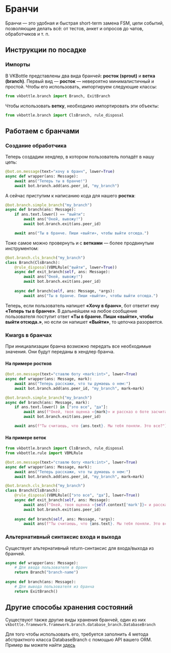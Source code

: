 # Бранчи
Бранчи — это удобная и быстрая short-term замена FSM, цепи событий, позволяющие делать всё: от тестов, анкет и опросов до чатов, обработчиков и т. п.

## Инструкции по посадке
### Импорты
В VKBottle представлены два вида бранчей: **росток (sprout)** и **ветка (branch)**.
Первый вид  — **росток**  — невероятно минималистичный и простой. Чтобы его использовать, импортируем следующие классы:
```python
from vkbottle.branch import Branch, ExitBranch 
```
Чтобы использовать **ветку**, необходимо импортировать эти объекты:
```python
from vkbottle.branch import ClsBranch, rule_disposal
```

## Работаем с бранчами
### Создание обработчика
Теперь создадим хендлер, в котором пользователь попадёт в нашу цепь:
```python
@bot.on.message(text="хочу в бранч", lower=True)
async def wrapper(ans: Message):
    await ans("Теперь ты в бранче!")
    await bot.branch.add(ans.peer_id, "my_branch")
```

А сейчас приступим к написанию кода для нашего **ростка**:
```python
@bot.branch.simple_branch("my_branch")
async def branch(ans: Message):
    if ans.text.lower() == "выйти":
        await ans("Окей, вывожу!")
        await bot.branch.exit(ans.peer_id)

    await ans("Ты в бранче. Пиши «выйти», чтобы выйти отсюда.")
```
Тоже самое можно провернуть и с **ветками** — более продвинутым инструментом:
```python
@bot.branch.cls_branch("my_branch")
class Branch(ClsBranch):
    @rule_disposal(VBMLRule("выйти", lower=True))
    async def exit_branch(self, ans: Message):
        await ans("Окей, вывожу!")
        await bot.branch.exit(ans.peer_id)
    
    async def branch(self, ans: Message, *args):
        await ans("Ты в бранче. Пиши «выйти», чтобы выйти отсюда.")
```
Теперь, если пользователь напишет **«Хочу в бранч»**, бот ответит ему **«Теперь ты в бранче»**. В дальнейшем на любое сообщение пользователя поступит ответ **«Ты в бранче. Пиши «выйти», чтобы выйти отсюда.»**, но если он напишет **«Выйти»**, то цепочка разорвется.

### Kwargs в бранчах
При инициализации бранча возможно передать все необходимые значения. Они будут переданы в хендлер бранча.
#### На примере ростков
```python
@bot.on.message(text="ставлю боту <mark:int>", lower=True)
async def wrapper(ans: Message, mark):
    await ans("Теперь расскажи, что ты думаешь о нем:")
    await bot.branch.add(ans.peer_id, "my_branch", mark=mark)

@bot.branch.simple_branch("my_branch")
async def branch(ans: Message, mark):
    if ans.text.lower() in ["это все", "да"]:
        await ans(f"Окей, твоя оценка «{mark}» и рассказ о боте заcчитан!")
        await bot.branch.exit(ans.peer_id)

    await ans(f"Ты считаешь, что {ans.text}. Мы тебя поняли. Это все?")
```
#### На примере веток
```python
from vkbottle.branch import ClsBranch, rule_disposal
from vkbottle.rule import VBMLRule

@bot.on.message(text="ставлю боту <mark:int>", lower=True)
async def wrapper(ans: Message, mark):
    await ans("Теперь расскажи, что ты думаешь о нем:")
    await bot.branch.add(ans.peer_id, "my_branch", mark=mark)

@bot.branch.cls_branch("my_branch")
class Branch(ClsBranch):
    @rule_disposal(VBMLRule(["это все", "да"], lower=True))
    async def exit_branch(self, ans: Message):
        await ans(f"Окей, твоя оценка «{self.context['mark']}» и рассказ о боте заcчитан!")
        await bot.branch.exit(ans.peer_id)
    
    async def branch(self, ans: Message, *args):
        await ans(f"Ты считаешь, что {ans.text}. Мы тебя поняли. Это все?")
```
### Альтернативный синтаксис входа и выхода
Существует альтернативный return-синтаксис для входа/выхода из бранчей. 
```python
async def wrapper(ans: Message):
    # Для ввода пользователя в бранч
    return Branch("branch-name")
    
async def branch(ans: Message):
    # Для вывода пользователя из бранча
    return ExitBranch()
```
## Другие способы хранения состояний
Существуют также другие виды хранения бранчей, один из них `vkbottle.framework.framework.branch.database_branch.DatabaseBranch`

Для того чтобы использовать его, требуется заполнить 4 метода абстрактного класса DatabaseBranch с помощью API вашего ORM. Пример вы можете найти [здесь](https://github.com/timoniq/vkbottle/blob/master/examples/database_branch.py)
